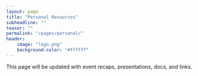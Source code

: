 ```yaml
---
layout: page
title: "Personal Resources"
subheadline: ""
teaser: ""
permalink: "/pages/personal/"
header:
	image: "logo.png"
    background-color: "#ffffff"
---
```


This page will be updated with event recaps, presentations, docs, and links.